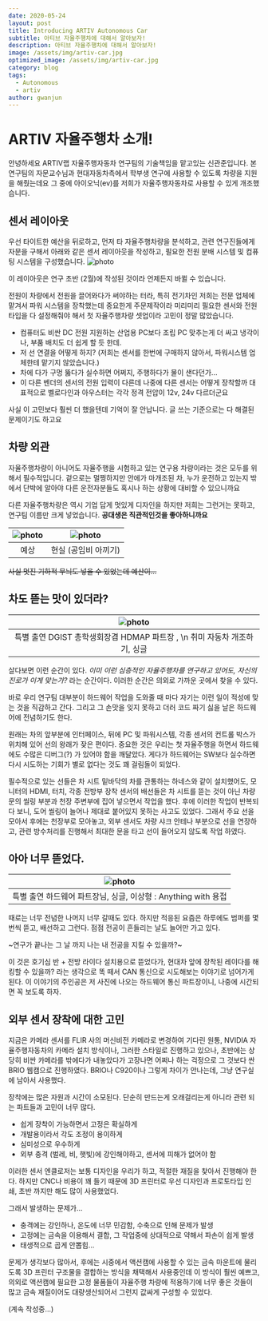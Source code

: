 ```yaml
---
date: 2020-05-24
layout: post
title: Introducing ARTIV Autonomous Car
subtitle: 아티브 자율주행차에 대해서 알아보자!
description: 아티브 자율주행차에 대해서 알아보자!
image: /assets/img/artiv-car.jpg
optimized_image: /assets/img/artiv-car.jpg
category: blog
tags:
  - Autonomous
  - artiv
author: gwanjun
---
```


# ARTIV 자율주행차 소개!

안녕하세요 ARTIV랩 자율주행자동차 연구팀의 기술책임을 맡고있는 신관준입니다.
본 연구팀의 자문교수님과 현대자동차측에서 학부생 연구에 사용할 수 있도록 차량을 지원을 해줬는데요
그 중에 아이오닉(ev)를 저희가 자율주행자동차로 사용할 수 있게 개조했습니다.

## 센서 레이아웃
우선 타이트한 예산을 뒤로하고, 먼저 타 자율주행차량을 분석하고, 관련 연구진들에게 자문을 구해서 아래와 같은 센서 레이아웃을 작성하고, 필요한 전원 분배 시스템 및 컴퓨팅 시스템을 구성했습니다.
![photo](/assets/img/sensor_layout.png)

이 레이아웃은 연구 초반 (2월)에 작성된 것이라 언제든지 바뀔 수 있습니다.

전원이 차량에서 전원을 끌어와다가 써야하는 터라, 특히 전기차인 저희는 전문 업체에 맡겨서 파워 시스템을 장착했는데 중요한게 주문제작이라 미리미리 필요한 센서와 전원 타입을 다 설정해줘야 해서 첫 자율주행차량 셋업이라 고민이 정말 많았습니다.

 - 컴퓨터도 비싼 DC 전원 지원하는 산업용 PC보다 조립 PC 맞추는게 더 싸고 냉각이나, 부품 배치도 더 쉽게 할 듯 한데.
 - 저 선 연결을 어떻게 하지? (저희는 센서를 한번에 구매하지 않아서, 파워시스템 업체한테 맡기지 않았습니다.)
 - 차에 다가 구멍 뚫다가 실수하면 어쩌지, 주행하다가 물이 샌다던가...
 - 이 다른 벤더의 센서의 전원 입력이 다른데 나중에 다른 센서는 어떻게 장착할까 대표적으로 벨로다인과 아우스터는 각각 정격 전압이 12v, 24v 다르더군요   


 사실 이 고민보다 훨씬 더 했을텐데 기억이 잘 안납니다. 글 쓰는 기준으로는 다 해결된 문제이기도 하고요


## 차량 외관
 자율주행차량이 아니어도 자율주행을 시험하고 있는 연구용 차량이라는 것은 모두를 위해서 필수적입니다. 겉으로는 멀쩡하지만 안에가 마개조된 차, 누가 운전하고 있는지 밖에서 단박에 알아야 다른 운전자분들도 혹시나 하는 상황에 대비할 수 있으니까요

 다른 자율주행차량은 역시 기업 답게 멋있게 디자인을 하지만 저희는 그런거는 못하고, 연구팀 이름만 크게 넣었습니다. **공대생은 직관적인것을 좋아하니까요**


|![photo](/assets/img/artiv-car.jpg)|![photo](/assets/img/car-sticker1.jpg)|
|:---:|:---:|
|예상|현실 (공임비 아끼기)|

 ~~사실 멋진 기하적 무늬도 넣을 수 있었는데 예산이...~~


## 차도 뜯는 맛이 있더라?

|![photo](https://user-images.githubusercontent.com/25432456/91638587-8307e180-ea4b-11ea-8ba5-a6635b5dd1eb.jpeg)|
|:---:|
|특별 출연 DGIST 총학생회장겸 HDMAP 파트장 , \n 취미 자동차 개조하기, 싱글|

살다보면 이런 순간이 있다. _이미 이런 심층적인 자율주행차를 연구하고 있어도, 자신의 진로가 이게 맞는가?_ 라는 순간이다. 이러한 순간은 의외로 가까운 곳에서 찾을 수 있다.

바로 우리 연구팀 대부분이 하드웨어 작업을 도와줄 때 마다 자기는 이런 일이 적성에 맞는 것을 직감하고 간다. 그리고 그 손맛을 잊지 못하고 더러 코드 짜기 싫을 날은 하드웨어에 전념하기도 한다.

원래는 차의 앞부분에 인터페이스, 뒤에 PC 및 파워시스템, 각종 센서의 컨트롤 박스가 위치해 있어 선의 왕래가 잦은 편이다. 중요한 것은 우리는 첫 자율주행을 하면서 하드웨에도 수많은 디버그(?) 가 있어야 함을 깨달았다. 게다가 하드웨어는 SW보다 실수하면 다시 시도하는 기회가 별로 없다는 것도 꽤 걸림돌이 되었다.

필수적으로 있는 선들은 차 시트 밑바닥의 차를 관통하는 하네스와 같이 설치했어도,
 모니터의 HDMI, 터치, 각종 전방부 장착 센서의 배선들은 차 시트를 뜯는 것이 아닌 차량 문의 씰링 부분과 천장 주변부에 집어 넣으면서 작업을 했다.
 후에 이러한 작업이 반복되다 보니, 도어 씰링이 늘어나 제대로 붙어있지 못하는 사고도 있었다. 그래서 주요 선을 모아서 후에는 천장부로 모아놓고, 외부 센서도 차량 샤크 안테나 부분으로 선을 연장하고, 관련 방수처리를 진행해서 최대한 문을 타고 선이 들어오지 않도록 작업 하였다.

## 아아 너무 뜯었다.

|![photo](/assets/img/car-disassemble.jpg)|
|:---:|
|특별 출연 하드웨어 파트장님, 싱글, 이상형 : Anything with 용접|

때로는 너무 전념한 나머지 너무 갈때도 있다. 하지만 적응된 요즘은 하루에도 범퍼를 몇번씩 뜯고, 배선하고 그런다. 점점 전공이 흔들리는 날도 늘어만 가고 있다.

~연구가 끝나는 그 날 까지 나는 내 전공을 지킬 수 있을까?~

이 것은 호기심 반 + 전방 라이다 설치용으로 뜯었다가, 현대차 앞에 장착된 레이다를 해킹할 수 있을까? 라는 생각으로 똑 떼서 CAN 통신으로 시도해보는 이야기로 넘어가게 된다. 이 이야기의 주인공은 저 사진에 나오는 하드웨어 통신 파트장이니, 나중에 시간되면 꼭 보도록 하자.


## 외부 센서 장착에 대한 고민
지금은 카메라 센서를 FLIR 사의 머신비전 카메라로 변경하여 기다린 원통, NVIDIA 자율주행자동차의 카메라 설치 방식이나, 그러한 스타일로 진행하고 있으나, 초반에는 상당히 비싼 카메라를 밖에다가 내놓았다가 고장나면 어쩌나 하는 걱정으로 그 것보다 싼 BRIO 웹캠으로 진행하였다. BRIO나 C920이나 그렇게 차이가 안나는데, 그냥 연구실에 남아서 사용했다.

장착에는 많은 자원과 시간이 소모된다. 단순히 만드는게 오래걸리는게 아니라 관련 되는 파트들과 고민이 너무 많다.
- 쉽게 장착이 가능하면서 고정은 확실하게
- 개발용이라서 각도 조정이 용이하게
- 심미성으로 우수하게
- 외부 충격 (벌레, 비, 햇빛)에 강인해야하고, 센서에 피해가 없어야 함

이러한 센서 엔클로저는 보통 디자인을 우리가 하고, 적절한 재질을 찾아서 진행해야 한다. 하지만 CNC나 비용이 꽤 들기 때문에 3D 프린터로 우선 디자인과 프로토타입 인쇄, 초반 까지만 해도 많이 사용했었다.

그래서 발생하는 문제가...

- 충격에는 강인하나, 온도에 너무 민감함, 수축으로 인해 문제가 발생
- 고정에는 금속을 이용해서 결합, 그 작업중에 상대적으로 약해서 파손이 쉽게 발생
- 태생적으로 곱게 안뽑힘...

문제가 생각보다 많아서, 후에는 시중에서 액션캠에 사용할 수 있는 금속 마운트에 물리도록 3D 프린터 구조물을 결합하는 방식을 채택해서 사용중인데 이 방식이 훨씬 예쁘고, 의외로 액션캠에 필요한 고정 물품들이 자율주행 차량에 적용하기에 너무 좋은 것들이 많고 금속 재질이어도 대량생산되어서 그런지 값싸게 구성할 수 있었다.



(계속 작성중...)
